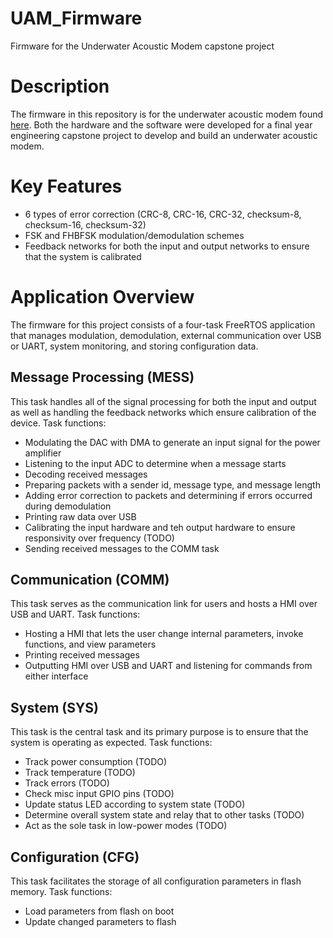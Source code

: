 # UAM_Firmware
Firmware for the Underwater Acoustic Modem capstone project

# Description
The firmware in this repository is for the underwater acoustic modem found [here](https://github.com/ericvoi/UAM_PCB/tree/main). Both the hardware and the software were developed for a final year engineering capstone project to develop and build an underwater acoustic modem.

# Key Features
- 6 types of error correction (CRC-8, CRC-16, CRC-32, checksum-8, checksum-16, checksum-32)
- FSK and FHBFSK modulation/demodulation schemes
- Feedback networks for both the input and output networks to ensure that the system is calibrated

# Application Overview
The firmware for this project consists of a four-task FreeRTOS application that manages modulation, demodulation, external communication over USB or UART, system monitoring, and storing configuration data.

## Message Processing (MESS)
This task handles all of the signal processing for both the input and output as well as handling the feedback networks which ensure calibration of the device. Task functions:
- Modulating the DAC with DMA to generate an input signal for the power amplifier
- Listening to the input ADC to determine when a message starts
- Decoding received messages
- Preparing packets with a sender id, message type, and message length
- Adding error correction to packets and determining if errors occurred during demodulation
- Printing raw data over USB
- Calibrating the input hardware and teh output hardware to ensure responsivity over frequency (TODO)
- Sending received messages to the COMM task

## Communication (COMM)
This task serves as the communication link for users and hosts a HMI over USB and UART. Task functions:
- Hosting a HMI that lets the user change internal parameters, invoke functions, and view parameters
- Printing received messages
- Outputting HMI over USB and UART and listening for commands from either interface

## System (SYS)
This task is the central task and its primary purpose is to ensure that the system is operating as expected. Task functions:
- Track power consumption (TODO)
- Track temperature (TODO)
- Track errors (TODO)
- Check misc input GPIO pins (TODO)
- Update status LED according to system state (TODO)
- Determine overall system state and relay that to other tasks (TODO)
- Act as the sole task in low-power modes (TODO)

## Configuration (CFG)
This task facilitates the storage of all configuration parameters in flash memory. Task functions:
- Load parameters from flash on boot
- Update changed parameters to flash